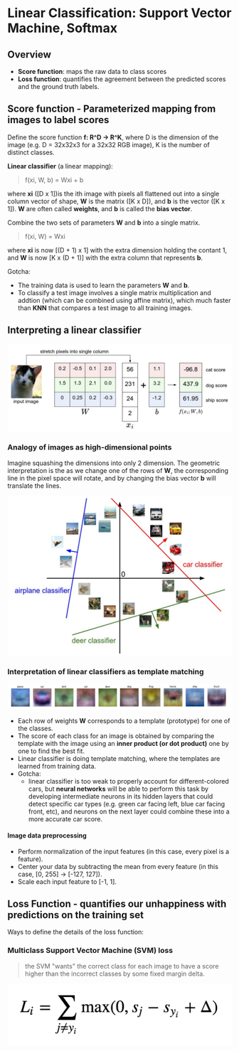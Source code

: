 # Linear Classification: Support Vector Machine, Softmax

## Overview
* **Score function**: maps the raw data to class scores
* **Loss function**: quantifies the agreement between the predicted scores and the ground truth labels.

## Score function - Parameterized mapping from images to label scores

Define the score function **f: R^D -> R^K**, 
where D is the dimension of the image (e.g. D = 32x32x3 for a 32x32 RGB image), K is the number of distinct classes.

**Linear classifier** (a linear mapping):
> f(xi, W, b) = Wxi + b

where **xi** ([D x 1])is the ith image with pixels all flattened out into a single column vector of shape, **W** is the matrix ([K x D]), and **b** is the vector ([K x 1]). **W** are often called **weights**, and **b** is called the **bias vector**.

Combine the two sets of parameters **W** and **b** into a single matrix.
> f(xi, W) = Wxi

where **xi** is now [(D + 1) x 1] with the extra dimension holding the contant 1, and **W** is now [K x (D + 1)] with the extra column that represents **b**.

Gotcha:
* The training data is used to learn the parameters **W** and **b**.
* To classify a test image involves a single matrix multiplication and addtion (which can be combined using affine matrix), which much faster than **KNN** that compares a test image to all training images.


## Interpreting a linear classifier

![](img/linear_classifier.png)

### Analogy of images as high-dimensional points

Imagine squashing the dimensions into only 2 dimension. The geometric interpretation is the as we change one of the rows of **W**, the corresponding line in the pixel space will rotate, and by changing the bias vector **b** will translate the lines.

![](img/linear_classifier2.png)

### Interpretation of linear classifiers as template matching

![](img/template_matching.png)

* Each row of weights **W** corresponds to a template (prototype) for one of the classes.
* The score of each class for an image is obtained by comparing the template with the image using an **inner product (or dot product)** one by one to find the best fit.
* Linear classifier is doing template matching, where the templates are learned from training data.
* Gotcha: 
    - linear classifier is too weak to properly account for different-colored cars, but **neural networks** will be able to perform this task by developing intermediate neurons in its hidden layers that could detect specific car types (e.g. green car facing left, blue car facing front, etc), and neurons on the next layer could combine these into a more accurate car score.
   


#### Image data preprocessing
* Perform normalization of the input features (in this case, every pixel is a feature).
* Center your data by subtracting the mean from every feature (in this case, [0, 255] -> [-127, 127]).
* Scale each input feature to [-1, 1].


## Loss Function - quantifies our unhappiness with predictions on the training set

Ways to define the details of the loss function:

### Multiclass Support Vector Machine (SVM) loss
> the SVM "wants" the correct class for each image to have a score higher than the incorrect classes by some fixed margin delta.

![](img/svm_loss.png)

